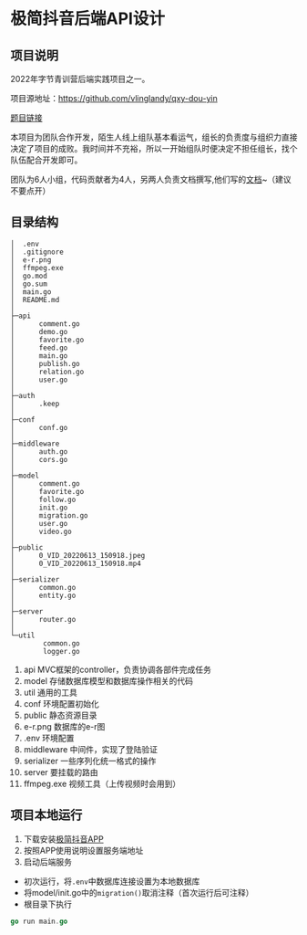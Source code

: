 # 极简抖音后端API设计
## 项目说明
2022年字节青训营后端实践项目之一。

项目源地址：https://github.com/vlinglandy/qxy-dou-yin

[题目链接](https://bytedance.feishu.cn/docx/doxcnbgkMy2J0Y3E6ihqrvtHXPg)

本项目为团队合作开发，陌生人线上组队基本看运气，组长的负责度与组织力直接决定了项目的成败。我时间并不充裕，所以一开始组队时便决定不担任组长，找个队伍配合开发即可。

团队为6人小组，代码贡献者为4人，另两人负责文档撰写,他们写的[文档](https://juejin.cn/post/7108422690553200670)~（建议不要点开）

## 目录结构


```
│  .env
│  .gitignore
│  e-r.png
│  ffmpeg.exe
│  go.mod
│  go.sum
│  main.go
│  README.md
│
├─api            
│      comment.go
│      demo.go
│      favorite.go
│      feed.go
│      main.go
│      publish.go
│      relation.go
│      user.go
│
├─auth
│      .keep
│
├─conf
│      conf.go
│
├─middleware
│      auth.go
│      cors.go
│
├─model
│      comment.go
│      favorite.go
│      follow.go
│      init.go
│      migration.go
│      user.go
│      video.go
│
├─public
│      0_VID_20220613_150918.jpeg
│      0_VID_20220613_150918.mp4
│
├─serializer
│      common.go
│      entity.go
│
├─server
│      router.go
│
└─util
        common.go
        logger.go
```
1. api           MVC框架的controller，负责协调各部件完成任务
2. model         存储数据库模型和数据库操作相关的代码
3. util          通用的工具
4. conf          环境配置初始化
5. public        静态资源目录
6. e-r.png       数据库的e-r图
7. .env          环境配置
8. middleware    中间件，实现了登陆验证
9. serializer    一些序列化统一格式的操作
10. server       要挂载的路由
11. ffmpeg.exe   视频工具（上传视频时会用到）

## 项目本地运行
1. 下载安装[极简抖音APP](https://bytedance.feishu.cn/docs/doccnM9KkBAdyDhg8qaeGlIz7S7)
2. 按照APP使用说明设置服务端地址
3. 启动后端服务
  - 初次运行，将`.env`中数据库连接设置为本地数据库
  - 将model/init.go中的`migration()`取消注释（首次运行后可注释）
  - 根目录下执行
 ```go
 go run main.go
 ```

